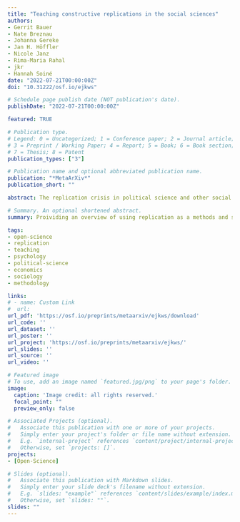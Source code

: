 ```yaml
---
title: "Teaching constructive replications in the social sciences"
authors:
- Gerrit Bauer
- Nate Breznau
- Johanna Gereke
- Jan H. Höffler
- Nicole Janz
- Rima-Maria Rahal
- jkr
- Hannah Soiné
date: "2022-07-21T00:00:00Z"
doi: "10.31222/osf.io/ejkws"

# Schedule page publish date (NOT publication's date).
publishDate: "2022-07-21T00:00:00Z"

featured: TRUE

# Publication type.
# Legend: 0 = Uncategorized; 1 = Conference paper; 2 = Journal article;
# 3 = Preprint / Working Paper; 4 = Report; 5 = Book; 6 = Book section;
# 7 = Thesis; 8 = Patent
publication_types: ["3"]

# Publication name and optional abbreviated publication name.
publication: "*MetaArXiv*"
publication_short: ""

abstract: The replication crisis in political science and other social and behavioral sciences spawned a credibility revolution, calling for new open science research practices that ensure greater transparency, including pre-registrations, open data and code and open access. Replications of published research are an important element in this revolution as part of the self-correcting process of scientific knowledge production. Simultaneously, replications can be a pedagogical tool for improving student research method skills and introducing them to best research practices via learning-by-doing. The teaching value of replications is still underutilized thus far, and few examples exist of how quantitative replications can be integrated in undergraduate and graduate courses. This article aims to start filling this gap by offering guidance to instructors in designing and teaching replications for students at various levels and disciplines in the social and behavioral sciences, including a supplementary Teaching Companion.

# Summary. An optional shortened abstract.
summary: Proividing an overview of using replication as a methods and science teaching tool. Introduces students to key elements of the scientific research steps and the benefits --- as well as challenges --- of open science approaches.  

tags:
- open-science
- replication
- teaching
- psychology
- political-science
- economics
- sociology
- methodology

links:
# - name: Custom Link
#  url:
url_pdf: 'https://osf.io/preprints/metaarxiv/ejkws/download'
url_code: ''
url_dataset: ''
url_poster: ''
url_project: 'https://osf.io/preprints/metaarxiv/ejkws/'
url_slides: ''
url_source: ''
url_video: ''

# Featured image
# To use, add an image named `featured.jpg/png` to your page's folder.
image:
  caption: 'Image credit: all rights reserved.'
  focal_point: ""
  preview_only: false

# Associated Projects (optional).
#   Associate this publication with one or more of your projects.
#   Simply enter your project's folder or file name without extension.
#   E.g. `internal-project` references `content/project/internal-project/index.md`.
#   Otherwise, set `projects: []`.
projects:
- [Open-Science]

# Slides (optional).
#   Associate this publication with Markdown slides.
#   Simply enter your slide deck's filename without extension.
#   E.g. `slides: "example"` references `content/slides/example/index.md`.
#   Otherwise, set `slides: ""`.
slides: ""
---
```

